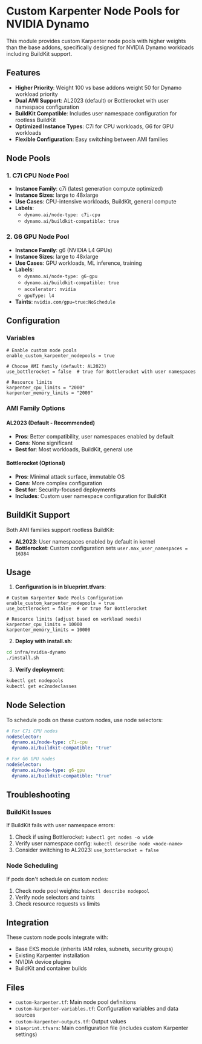 # Custom Karpenter Node Pools for NVIDIA Dynamo

This module provides custom Karpenter node pools with higher weights than the base addons, specifically designed for NVIDIA Dynamo workloads including BuildKit support.

## Features

- **Higher Priority**: Weight 100 vs base addons weight 50 for Dynamo workload priority
- **Dual AMI Support**: AL2023 (default) or Bottlerocket with user namespace configuration
- **BuildKit Compatible**: Includes user namespace configuration for rootless BuildKit
- **Optimized Instance Types**: C7i for CPU workloads, G6 for GPU workloads
- **Flexible Configuration**: Easy switching between AMI families

## Node Pools

### 1. C7i CPU Node Pool
- **Instance Family**: c7i (latest generation compute optimized)
- **Instance Sizes**: large to 48xlarge
- **Use Cases**: CPU-intensive workloads, BuildKit, general compute
- **Labels**: 
  - `dynamo.ai/node-type: c7i-cpu`
  - `dynamo.ai/buildkit-compatible: true`

### 2. G6 GPU Node Pool  
- **Instance Family**: g6 (NVIDIA L4 GPUs)
- **Instance Sizes**: large to 48xlarge
- **Use Cases**: GPU workloads, ML inference, training
- **Labels**:
  - `dynamo.ai/node-type: g6-gpu`
  - `dynamo.ai/buildkit-compatible: true`
  - `accelerator: nvidia`
  - `gpuType: l4`
- **Taints**: `nvidia.com/gpu=true:NoSchedule`

## Configuration

### Variables

```hcl
# Enable custom node pools
enable_custom_karpenter_nodepools = true

# Choose AMI family (default: AL2023)
use_bottlerocket = false  # true for Bottlerocket with user namespaces

# Resource limits
karpenter_cpu_limits = "2000"
karpenter_memory_limits = "2000"
```

### AMI Family Options

#### AL2023 (Default - Recommended)
- **Pros**: Better compatibility, user namespaces enabled by default
- **Cons**: None significant
- **Best for**: Most workloads, BuildKit, general use

#### Bottlerocket (Optional)
- **Pros**: Minimal attack surface, immutable OS
- **Cons**: More complex configuration
- **Best for**: Security-focused deployments
- **Includes**: Custom user namespace configuration for BuildKit

## BuildKit Support

Both AMI families support rootless BuildKit:

- **AL2023**: User namespaces enabled by default in kernel
- **Bottlerocket**: Custom configuration sets `user.max_user_namespaces = 16384`

## Usage

1. **Configuration is in blueprint.tfvars**:
```hcl
# Custom Karpenter Node Pools Configuration
enable_custom_karpenter_nodepools = true
use_bottlerocket = false  # or true for Bottlerocket

# Resource limits (adjust based on workload needs)
karpenter_cpu_limits = 10000
karpenter_memory_limits = 10000
```

2. **Deploy with install.sh**:
```bash
cd infra/nvidia-dynamo
./install.sh
```

3. **Verify deployment**:
```bash
kubectl get nodepools
kubectl get ec2nodeclasses
```

## Node Selection

To schedule pods on these custom nodes, use node selectors:

```yaml
# For C7i CPU nodes
nodeSelector:
  dynamo.ai/node-type: c7i-cpu
  dynamo.ai/buildkit-compatible: "true"

# For G6 GPU nodes  
nodeSelector:
  dynamo.ai/node-type: g6-gpu
  dynamo.ai/buildkit-compatible: "true"
```

## Troubleshooting

### BuildKit Issues
If BuildKit fails with user namespace errors:
1. Check if using Bottlerocket: `kubectl get nodes -o wide`
2. Verify user namespace config: `kubectl describe node <node-name>`
3. Consider switching to AL2023: `use_bottlerocket = false`

### Node Scheduling
If pods don't schedule on custom nodes:
1. Check node pool weights: `kubectl describe nodepool`
2. Verify node selectors and taints
3. Check resource requests vs limits

## Integration

These custom node pools integrate with:
- Base EKS module (inherits IAM roles, subnets, security groups)
- Existing Karpenter installation
- NVIDIA device plugins
- BuildKit and container builds

## Files

- `custom-karpenter.tf`: Main node pool definitions
- `custom-karpenter-variables.tf`: Configuration variables and data sources
- `custom-karpenter-outputs.tf`: Output values
- `blueprint.tfvars`: Main configuration file (includes custom Karpenter settings)
